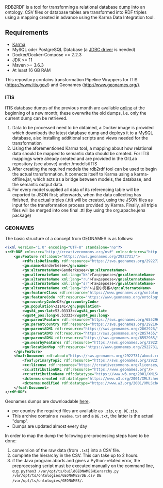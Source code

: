 RDB2RDF is a tool for transforming a relational database dump into an ontology. CSV files or database tables are transformed into RDF triples using a mapping created in advance using the Karma Data Integration tool.

## Requirements

- [Karma](https://github.com/usc-isi-i2/Web-Karma)
- MySQL oder PostgreSQL Database (a [JDBC driver](https://github.com/usc-isi-i2/Web-Karma/issues/362) is needed)
- Docker/Docker-Compose >= 2.2.3
- JDK >= 11
- Maven >= 3.6.3
- At least 16 GB RAM

This repository contains transformation Pipeline Wrappers for ITIS (https://www.itis.gov/) and Geonames (http://www.geonames.org/).

### ITIS

ITIS database dumps of the previous month are available [online](https://www.itis.gov/downloads/index.html) at the beginning of a new month; these overwrite the old dumps, i.e. only the current dump can be retrieved.
1. Data to be processed need to be obtained, a Docker image is provided which downloads the latest database dump and deploys it to a MySQL database, also installing additional scripts and views needed for the transformation
2. Using the aforementioned Karma tool, a mapping about how relational data should be mapped to semantic data should be created. For ITIS mappings were already created and are provided in the GitLab repository (see above) under /models/ITIS
3. After creating the required models the rdb2rdf tool can be used to begin the actual transformation. It connects itself to Karma using a karma-offline.jar, which acts as a bridge between models, the database, and the semantic output data.
4. For every model supplied all data of its referencing table will be exported to JSON first; afterwards, when the data collecting has finished, the actual triples (.ttl) will be created, using the JSON files as input for the transformation process provided by Karma.
    Finally, all triple files will be merged into one final .ttl (by using the org.apache.jena package)

### GEONAMES

The basic structure of a concept from GEONAMES is as follows:

```xml
<?xml version="1.0" encoding="UTF-8" standalone="no"?>
<rdf:RDF xmlns:cc="http://creativecommons.org/ns#" xmlns:dcterms="http://purl.org/dc/terms/" xmlns:foaf="http://xmlns.com/foaf/0.1/" xmlns:gn="http://www.geonames.org/ontology#" xmlns:owl="http://www.w3.org/2002/07/owl#" xmlns:rdf="http://www.w3.org/1999/02/22-rdf-syntax-ns#" xmlns:rdfs="http://www.w3.org/2000/01/rdf-schema#" xmlns:wgs84_pos="http://www.w3.org/2003/01/geo/wgs84_pos#">
    <gn:Feature rdf:about="https://sws.geonames.org/2922731/">
        <rdfs:isDefinedBy rdf:resource="https://sws.geonames.org/2922731/about.rdf"/>
        <gn:name>Ganderkesee</gn:name>
        <gn:alternateName>Ganderkesee</gn:alternateName>
        <gn:alternateName xml:lang="kk">Гандеркезе</gn:alternateName>
        <gn:alternateName xml:lang="ru">Гандеркезе</gn:alternateName>
        <gn:alternateName xml:lang="sr">Гандеркезе</gn:alternateName>
        <gn:alternateName xml:lang="zh">甘德尔克塞</gn:alternateName>
        <gn:featureClass rdf:resource="https://www.geonames.org/ontology#P"/>
        <gn:featureCode rdf:resource="https://www.geonames.org/ontology#P.PPLA4"/>
        <gn:countryCode>DE</gn:countryCode>
        <gn:population>31141</gn:population>
        <wgs84_pos:lat>53.03333</wgs84_pos:lat>
        <wgs84_pos:long>8.53333</wgs84_pos:long>
        <gn:parentFeature rdf:resource="https://sws.geonames.org/6552965/"/>
        <gn:parentCountry rdf:resource="https://sws.geonames.org/2921044/"/>
        <gn:parentADM1 rdf:resource="https://sws.geonames.org/2862926/"/>
        <gn:parentADM3 rdf:resource="https://sws.geonames.org/2857455/"/>
        <gn:parentADM4 rdf:resource="https://sws.geonames.org/6552965/"/>
        <gn:nearbyFeatures rdf:resource="https://sws.geonames.org/2922731/nearby.rdf"/>
        <gn:locationMap rdf:resource="https://www.geonames.org/2922731/ganderkesee.html"/>
    </gn:Feature>
    <foaf:Document rdf:about="https://sws.geonames.org/2922731/about.rdf">
        <foaf:primaryTopic rdf:resource="https://sws.geonames.org/2922731/"/>
        <cc:license rdf:resource="https://creativecommons.org/licenses/by/4.0/"/>
        <cc:attributionURL rdf:resource="https://www.geonames.org"/>
        <cc:attributionName rdf:datatype="https://www.w3.org/2001/XMLSchema#string">GeoNames</cc:attributionName>
        <dcterms:created rdf:datatype="https://www.w3.org/2001/XMLSchema#date">2006-01-15</dcterms:created>
        <dcterms:modified rdf:datatype="https://www.w3.org/2001/XMLSchema#date">2011-07-31</dcterms:modified>
    </foaf:Document>
</rdf:RDF>
```

Geonames dumps are downloadable [here](http://download.geonames.org/export/dump/).
  - per country the required files are available as `.zip`, e.g. `DE.zip`.
  - This archive contains a `readme.txt` and a `DE.txt`, the latter is the actual "dump".
  - Dumps are updated almost every day
  
In order to map the dump the following pre-processing steps have to be done:

  1. conversion of the raw data (from `.txt`) into a CSV file.
  2. complete the hierarchy in the CSV. This can take up to 2 hours.
  3. if the Java program aborts and gives a Python-related error, the preprocessing script must be executed manually on the command line, e.g. `python3 /var/opt/ts/buildGEONAMESHierarchy.py /var/opt/ts/ontologies/GEONAMES/DE.csv DE /var/opt/ts/ontologies/GEONAMES/`.
